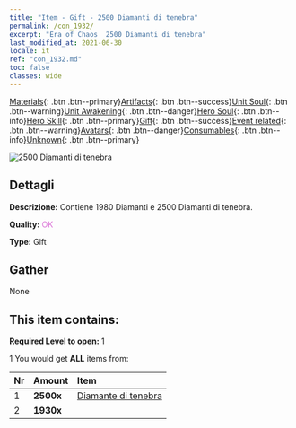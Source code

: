 ```yaml
---
title: "Item - Gift - 2500 Diamanti di tenebra"
permalink: /con_1932/
excerpt: "Era of Chaos  2500 Diamanti di tenebra"
last_modified_at: 2021-06-30
locale: it
ref: "con_1932.md"
toc: false
classes: wide
---
```

 [Materials](/ItemsIT/){: .btn .btn--primary}[Artifacts](/ItemsIT/Artifacts/){: .btn .btn--success}[Unit Soul](/ItemsIT/UnitSoul/){: .btn .btn--warning}[Unit Awakening](/ItemsIT/UnitAwakening/){: .btn .btn--danger}[Hero Soul](/ItemsIT/HeroSoul/){: .btn .btn--info}[Hero Skill](/ItemsIT/HeroSkill/){: .btn .btn--primary}[Gift](/ItemsIT/Gift/){: .btn .btn--success}[Event related](/ItemsIT/Events/){: .btn .btn--warning}[Avatars](/ItemsIT/Avatars/){: .btn .btn--danger}[Consumables](/ItemsIT/Consumables/){: .btn .btn--info}[Unknown](/ItemsIT/Unknown/){: .btn .btn--primary}

 ![2500 Diamanti di tenebra](/images/t/i_10040.png)

## Dettagli
 **Descrizione:** Contiene 1980 Diamanti e 2500 Diamanti di tenebra.

 **Quality:** <span style="color: #DA70D6">OK</span>

 **Type:** Gift

## Gather

  None

## This item contains:

 **Required Level to open:** 1

 1 You would get **ALL** items  from:

  | Nr | Amount |     Item    |
  |:---|:-------|:------------|
  | 1 |  **2500x** | [Diamante di tenebra](/ItemsIT/con_554/) |  | 
  | 2 |  **1930x** | <i class="fas fa-gem"/> |  | 
